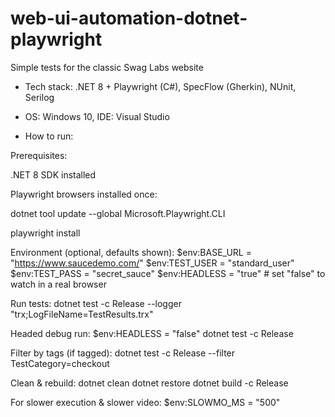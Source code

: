 # web-ui-automation-dotnet-playwright
Simple tests for the classic Swag Labs website

-	Tech stack: .NET 8 + Playwright (C#), SpecFlow (Gherkin), NUnit, Serilog
-	OS: Windows 10, IDE: Visual Studio


- How to run:
  
Prerequisites:

.NET 8 SDK installed

Playwright browsers installed once:

dotnet tool update --global Microsoft.Playwright.CLI

playwright install

Environment (optional, defaults shown):
$env:BASE_URL  = "https://www.saucedemo.com/"
$env:TEST_USER = "standard_user"
$env:TEST_PASS = "secret_sauce"
$env:HEADLESS  = "true"   # set "false" to watch in a real browser

Run tests:
dotnet test -c Release --logger "trx;LogFileName=TestResults.trx"

Headed debug run:
$env:HEADLESS = "false"
dotnet test -c Release

Filter by tags (if tagged):
dotnet test -c Release --filter TestCategory=checkout

Clean & rebuild:
dotnet clean
dotnet restore
dotnet build -c Release

For slower execution & slower video:
$env:SLOWMO_MS = "500"
